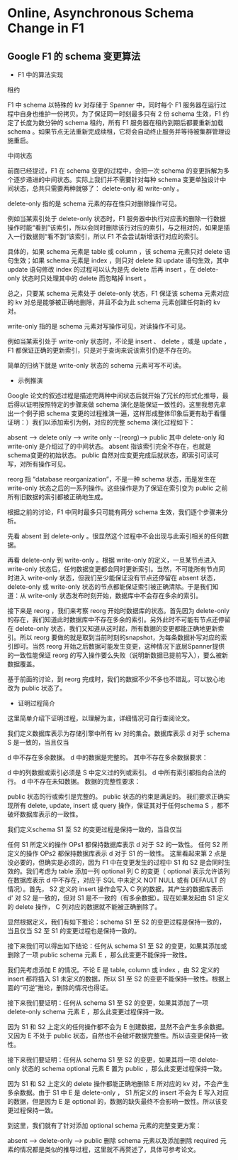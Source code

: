 # Online, Asynchronous Schema Change in F1

## Google F1 的 schema 变更算法

* F1 中的算法实现

租约

F1 中 schema 以特殊的 kv 对存储于 Spanner 中，同时每个 F1 服务器在运行过程中自身也维护一份拷贝。为了保证同一时刻最多只有 2 份 schema 生效，F1 约定了长度为数分钟的 schema 租约，所有 F1 服务器在租约到期后都要重新加载 schema 。如果节点无法重新完成续租，它将会自动终止服务并等待被集群管理设施重启。

中间状态

前面已经提过，F1 在 schema 变更的过程中，会把一次 schema 的变更拆解为多个逐步递进的中间状态。实际上我们并不需要针对每种 schema 变更单独设计中间状态，总共只需要两种就够了： delete-only 和 write-only 。

delete-only 指的是 schema 元素的存在性只对删除操作可见。

例如当某索引处于 delete-only 状态时，F1 服务器中执行对应表的删除一行数据操作时能“看到”该索引，所以会同时删除该行对应的索引，与之相对的，如果是插入一行数据则“看不到”该索引，所以 F1 不会尝试新增该行对应的索引。

具体的，如果 schema 元素是 table 或 column ，该 schema 元素只对 delete 语句生效；如果 schema 元素是 index ，则只对 delete 和 update 语句生效，其中 update 语句修改 index 的过程可以认为是先 delete 后再 insert ，在 delete-only 状态时只处理其中的 delete 而忽略掉 insert 。

总之，只要某 schema 元素处于 delete-only 状态，F1 保证该 schema 元素对应的 kv 对总是能够被正确地删除，并且不会为此 schema 元素创建任何新的 kv 对。

write-only 指的是 schema 元素对写操作可见，对读操作不可见。

例如当某索引处于 write-only 状态时，不论是 insert 、 delete ，或是 update ，F1 都保证正确的更新索引，只是对于查询来说该索引仍是不存在的。

简单的归纳下就是 write-only 状态的 schema 元素可写不可读。

* 示例推演

Google 论文的叙述过程是描述完两种中间状态后就开始了冗长的形式化推导，最后得以证明按照特定的步骤来做 schema 演化是能保证一致性的。这里我想先拿出一个例子把 schema 变更的过程推演一遍，这样形成整体印象后更有助于看懂证明：）我们以添加索引为例，对应的完整 schema 演化过程如下：

absent --> delete only --> write only --(reorg)--> public
其中 delete-only 和 write-only 是介绍过了的中间状态。 absent 指该索引完全不存在，也就是schema变更的初始状态。 public 自然对应变更完成后就状态，即索引可读可写，对所有操作可见。

reorg 指 “database reorganization”，不是一种 schema 状态，而是发生在 write-only 状态之后的一系列操作。这些操作是为了保证在索引变为 public 之前所有旧数据的索引都被正确地生成。

根据之前的讨论，F1 中同时最多只可能有两分 schema 生效，我们逐个步骤来分析。

先看 absent 到 delete-only 。很显然这个过程中不会出现与此索引相关的任何数据。

再看 delete-only 到 write-only 。根据 write-only 的定义，一旦某节点进入 write-only 状态后，任何数据变更都会同时更新索引。当然，不可能所有节点同时进入 write-only 状态，但我们至少能保证没有节点还停留在 absent 状态， delete-only 或 write-only 状态的节点都能保证索引被正确清除。于是我们知道：从 write-only 状态发布时刻开始，数据库中不会存在多余的索引。

接下来是 reorg ，我们来考察 reorg 开始时数据库的状态。首先因为 delete-only 的存在，我们知道此时数据库中不存在多余的索引。另外此时不可能有节点还停留在 delete-only 状态，我们又知道从这时起，所有数据的变更都能正确地更新索引。所以 reorg 要做的就是取到当前时刻的snapshot，为每条数据补写对应的索引即可。当然 reorg 开始之后数据可能发生变更，这种情况下底层Spanner提供的一致性能保证 reorg 的写入操作要么失败（说明新数据已提前写入），要么被新数据覆盖。

基于前面的讨论，到 reorg 完成时，我们的数据不少不多也不错乱，可以放心地改为 public 状态了。

* 证明过程简介

这里简单介绍下证明过程，以理解为主，详细情况可自行查阅论文。

我们定义数据库表示为存储引擎中所有 kv 对的集合。数据库表示 d 对于 schema S 是一致的，当且仅当

d 中不存在多余数据。
d 中的数据是完整的。
其中不存在多余数据要求：

d 中的列数据或索引必须是 S 中定义过的列或索引。
d 中所有索引都指向合法的行。
d 中不存在未知数据。
数据的完整性要求：

public 状态的行或索引是完整的。
public 状态的约束是满足的。
我们要求正确实现所有 delete, update, insert 或 query 操作，保证其对于任何schema S ，都不破坏数据库表示的一致性。

我们定义schema S1 至 S2 的变更过程是保持一致的，当且仅当

任何 S1 所定义的操作 OPs1 都保持数据库表示 d 对于 S2 的一致性。
任何 S2 所定义的操作 OPs2 都保持数据库表示 d 对于 S1 的一致性。
这里看起来第 2 点是没必要的，但确实是必须的，因为 F1 中在变更发生的过程中 S1 和 S2 是会同时生效的。我们考虑为 table 添加一列 optional 列 C 的变更（ optional 表示允许该列在数据库表示 d 中不存在，对应于 SQL 中未定义 NOT NULL 或有 DEFAULT 的情况）。首先， S2 定义的 insert 操作会写入 C 列的数据，其产生的数据库表示 d' 对 S2 是一致的，但对 S1 是不一致的（有多余数据）。现在如果发起由 S1 定义的 delete 操作， C 列对应的数据就不能被正确删除了。

显然根据定义，我们有如下推论：schema S1 至 S2 的变更过程是保持一致的，当且仅当 S2 至 S1 的变更过程也是保持一致的。

接下来我们可以得出如下结论：任何从 schema S1 至 S2 的变更，如果其添加或删除了一项 public schema 元素 E ，那么此变更不能保持一致性。

我们先考虑添加 E 的情况。不论 E 是 table, column 或 index ，由 S2 定义的 insert 都将插入 S1 未定义的数据，所以 S1 至 S2 的变更不能保持一致性。根据上面的“可逆”推论，删除的情况也得证。

接下来我们要证明：任何从 schema S1 至 S2 的变更，如果其添加了一项 delete-only schema 元素 E ，那么此变更过程保持一致。

因为 S1 和 S2 上定义的任何操作都不会为 E 创建数据，显然不会产生多余数据。又因为 E 不处于 public 状态，自然也不会破坏数据完整性。所以该变更保持一致性。

接下来我们要证明：任何从 schema S1 至 S2 的变更，如果其将一项 delete-only 状态的 schema optional 元素 E 置为 public ，那么此变更过程保持一致。

因为 S1 和 S2 上定义的 delete 操作都能正确地删除 E 所对应的 kv 对，不会产生多余数据。由于 S1 中 E 是 delete-only ， S1 所定义的 insert 不会为 E 写入对应的数据，但是因为 E 是 optional 的，数据的缺失最终不会影响一致性。所以该变更过程保持一致。

到这里，我们就有了针对添加 optional schema 元素的完整变更方案：

absent --> delete-only --> public
删除 schema 元素以及添加删除 required 元素的情况都是类似的推导过程，这里就不再赘述了，具体可参考论文。